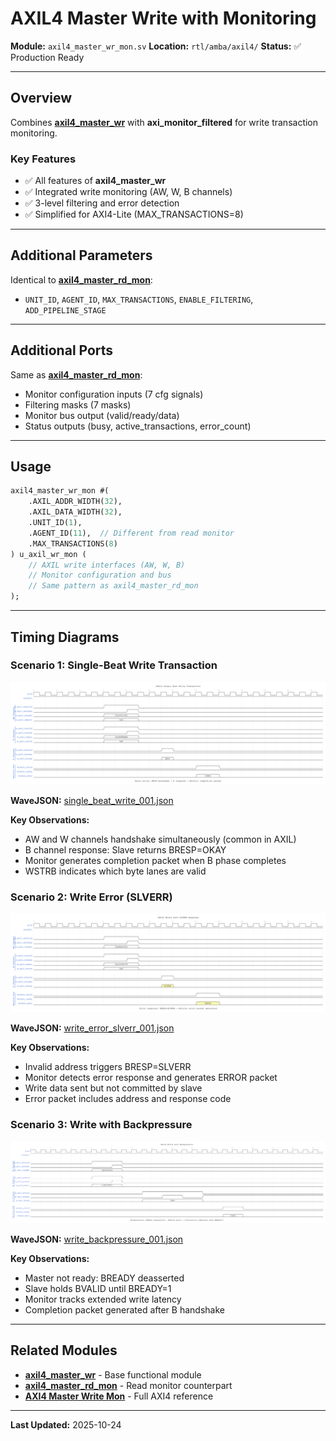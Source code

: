 # AXIL4 Master Write with Monitoring

**Module:** `axil4_master_wr_mon.sv`
**Location:** `rtl/amba/axil4/`
**Status:** ✅ Production Ready

---

## Overview

Combines **[axil4_master_wr](axil4_master_wr.md)** with **axi_monitor_filtered** for write transaction monitoring.

### Key Features

- ✅ All features of **axil4_master_wr**
- ✅ Integrated write monitoring (AW, W, B channels)
- ✅ 3-level filtering and error detection
- ✅ Simplified for AXI4-Lite (MAX_TRANSACTIONS=8)

---

## Additional Parameters

Identical to **[axil4_master_rd_mon](axil4_master_rd_mon.md)**:
- `UNIT_ID`, `AGENT_ID`, `MAX_TRANSACTIONS`, `ENABLE_FILTERING`, `ADD_PIPELINE_STAGE`

---

## Additional Ports

Same as **[axil4_master_rd_mon](axil4_master_rd_mon.md)**:
- Monitor configuration inputs (7 cfg signals)
- Filtering masks (7 masks)
- Monitor bus output (valid/ready/data)
- Status outputs (busy, active_transactions, error_count)

---

## Usage

```systemverilog
axil4_master_wr_mon #(
    .AXIL_ADDR_WIDTH(32),
    .AXIL_DATA_WIDTH(32),
    .UNIT_ID(1),
    .AGENT_ID(11),  // Different from read monitor
    .MAX_TRANSACTIONS(8)
) u_axil_wr_mon (
    // AXIL write interfaces (AW, W, B)
    // Monitor configuration and bus
    // Same pattern as axil4_master_rd_mon
);
```

---

## Timing Diagrams

### Scenario 1: Single-Beat Write Transaction

![Single Beat Write](../../assets/WAVES/axil4_master_wr_mon/single_beat_write_001.png)

**WaveJSON:** [single_beat_write_001.json](../../assets/WAVES/axil4_master_wr_mon/single_beat_write_001.json)

**Key Observations:**
- AW and W channels handshake simultaneously (common in AXIL)
- B channel response: Slave returns BRESP=OKAY
- Monitor generates completion packet when B phase completes
- WSTRB indicates which byte lanes are valid

### Scenario 2: Write Error (SLVERR)

![Write Error SLVERR](../../assets/WAVES/axil4_master_wr_mon/write_error_slverr_001.png)

**WaveJSON:** [write_error_slverr_001.json](../../assets/WAVES/axil4_master_wr_mon/write_error_slverr_001.json)

**Key Observations:**
- Invalid address triggers BRESP=SLVERR
- Monitor detects error response and generates ERROR packet
- Write data sent but not committed by slave
- Error packet includes address and response code

### Scenario 3: Write with Backpressure

![Write Backpressure](../../assets/WAVES/axil4_master_wr_mon/write_backpressure_001.png)

**WaveJSON:** [write_backpressure_001.json](../../assets/WAVES/axil4_master_wr_mon/write_backpressure_001.json)

**Key Observations:**
- Master not ready: BREADY deasserted
- Slave holds BVALID until BREADY=1
- Monitor tracks extended write latency
- Completion packet generated after B handshake

---

## Related Modules

- **[axil4_master_wr](axil4_master_wr.md)** - Base functional module
- **[axil4_master_rd_mon](axil4_master_rd_mon.md)** - Read monitor counterpart
- **[AXI4 Master Write Mon](../axi4/axi4_master_wr_mon.md)** - Full AXI4 reference

---

**Last Updated:** 2025-10-24
